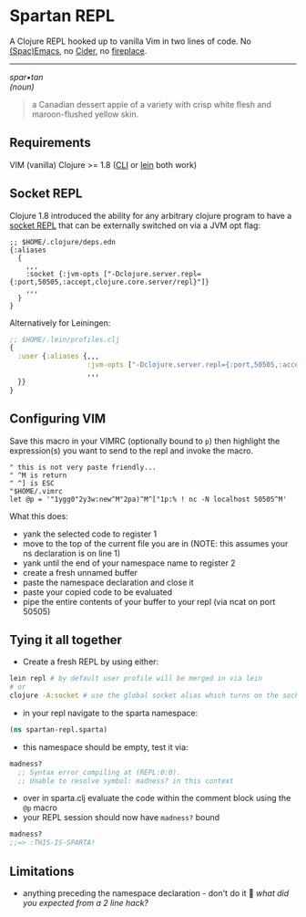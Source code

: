 # Spartan REPL
A Clojure REPL hooked up to vanilla Vim in two lines of code. No [(Spac)Emacs](https://www.braveclojure.com/basic-emacs/), no [Cider](https://github.com/clojure-emacs/cider/), no [fireplace](https://github.com/tpope/vim-fireplace).  
  
---

*spar•tan*  
_(noun)_  
> a Canadian dessert apple of a variety with crisp white flesh and maroon-flushed yellow skin.

## Requirements
VIM (vanilla)
Clojure >= 1.8 ([CLI](https://clojure.org/guides/getting_started) or [lein](https://leiningen.org/#install) both work)

## Socket REPL
Clojure 1.8 introduced the ability for any arbitrary clojure program to have a [socket REPL](https://clojure.org/reference/repl_and_main) that can be externally switched on via a JVM opt flag:

```edn
;; $HOME/.clojure/deps.edn
{:aliases
  {
    ,,,
    :socket {:jvm-opts ["-Dclojure.server.repl={:port,50505,:accept,clojure.core.server/repl}"]}
    ,,,
  }
}
```

Alternatively for Leiningen:
```clj
;; $HOME/.lein/profiles.clj
{
  :user {:aliases {,,,
                   :jvm-opts ["-Dclojure.server.repl={:port,50505,:accept,clojure.core.server/repl}"]
                   ,,,
  }}
}
```

## Configuring VIM
Save this macro in your VIMRC (optionally bound to `p`) then highlight the expression(s) you want to send to the repl and invoke the macro.

```vim
" this is not very paste friendly...
" ^M is return
" ^] is ESC
"$HOME/.vimrc
let @p = '"1ygg0"2y3w:new^M"2pa)^M^["1p:% ! nc -N localhost 50505^M'
```

What this does:  
* yank the selected code to register 1
* move to the top of the current file you are in (NOTE: this assumes your ns declaration is on line 1)
* yank until the end of your namespace name to register 2
* create a fresh unnamed buffer
* paste the namespace declaration and close it
* paste your copied code to be evaluated
* pipe the entire contents of your buffer to your repl (via ncat on port 50505)

## Tying it all together
* Create a fresh REPL by using either:
```sh
lein repl # by default user profile will be merged in via lein
# or
clojure -A:socket # use the global socket alias which turns on the socket repl
```
* in your repl navigate to the sparta namespace:
```clj
(ns spartan-repl.sparta)
```
* this namespace should be empty, test it via:
```clj
madness?
  ;; Syntax error compiling at (REPL:0:0).
  ;; Unable to resolve symbol: madness? in this context
```

* over in sparta.clj evaluate the code within the comment block using the `@p` macro
* your REPL session should now have `madness?` bound
```clj
madness?
;;=> :THIS-IS-SPARTA!
```


## Limitations
* anything preceding the namespace declaration - don't do it :slightly_smiling_face: _what did you expected from a 2 line hack?_
